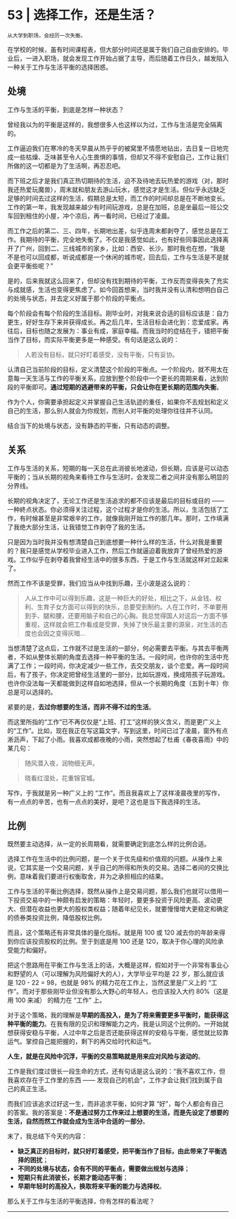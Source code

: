 # 53 | 选择工作，还是生活？

    从大学到职场，会经历一次失衡。

在学校的时候，虽有时间课程表，但大部分时间还是属于我们自己自由安排的。毕业后，一进入职场，就会发现工作开始占据了主导，而后随着工作日久，越发陷入一种关于工作与生活平衡的选择困惑。

## 处境

工作与生活的平衡，到底是怎样一种状态？

曾经我以为的平衡是这样的，我想很多人也这样以为过，工作与生活是完全隔离的。

工作逼迫我们在寒冷的冬天早晨从热乎乎的被窝里不情愿地钻出，去日复一日地完成一些枯燥、乏味甚至令人心生畏惧的事情，但却又不得不安慰自己，工作让我们所做的这一切都是为了生活啊，再忍忍吧。

而下班之后才是我们真正热切期待的生活，迫不及待地去玩热爱的游戏（对，那时我还热爱玩魔兽），周末就和朋友去游山玩水，感觉这才是生活。但似乎永远缺乏足够的时间去过这样的生活，假期总是太短，而工作的时间却总是在不断地变长。工作的第一年，我发现越来越少有时间玩游戏，总是在加班，总是坐最后一班公交车回到租住的小屋，冲个凉后，再一看时间，已经过了凌晨。

而工作之后的第二、三、四年，长期地出差，似乎连周末都剥夺了，感觉总是在工作。我期待的平衡，完全地失衡了。不仅是我感觉如此，也有好些同事因此选择离开了广州，回到二、三线城市的家乡，比如：西安、长沙。那时我也在想，“我是不是也可以回成都，听说成都是一个休闲的城市呢，回去后，工作与生活是不是就会更平衡些呢？”

是的，后来我就这么回来了，但却没有找到期待的平衡，工作反而变得丧失了充实与成就感，生活也变得更焦虑了。如今回首想来，当时我并没有认清和想明白自己的处境与状态，并去定义好属于那个阶段的平衡点。

每个阶段会有每个阶段的生活目标。刚毕业时，对我来说合适的目标应该是：自力更生，好好生存下来并获得成长。再之后几年，生活目标会进化到：恋爱成家。再往后，目标也随之发展为：事业有成，家庭幸福。而我当时的症结在于，错把平衡当作了目标，而实际平衡更多是一种感受。有句话是这么说的：

> 人若没有目标，就只好盯着感受，没有平衡，只有妥协。

认清自己当前阶段的目标，定义清楚这个阶段的平衡点。一个阶段内，就不用太在意每一天生活与工作的平衡关系，应放到整个阶段中一个更长的周期来看，达到阶段的平衡即可。**通过短期的逃避带来的平衡，只会让你在更长期的范围内失衡**。

作为个人，你需要承担起定义并掌握自己生活轨迹的重任，如果你不去规划和定义自己的生活，那么别人就会为你规划，而别人对平衡的处理你往往并不认同。

结合当下的处境与状态，没有静态的平衡，只有动态的调整。

## 关系

工作与生活的关系，短期的每一天总在此消彼长地波动，但长期，应该是可以动态平衡的；当从长期的视角来看待工作与生活时，会发现二者之间并没有那么明显的分界线。

长期的视角决定了，无论工作还是生活追求的都不应该是最后的目标或目的 —— 一种終点状态。你必须得关注过程，这个过程才是你的生活。所以，生活包括了工作，有时候甚至是非常艰辛的工作，就像我刚开始工作的那几年。那时，工作填满了我绝大部分生活，让我错觉工作剥夺了我的生活。

只是因为当时我并没有想清楚自己到底想要一种什么样的生活，什么对我是重要的？我只是感觉从学校毕业进入工作，然后工作就逼迫着我放弃了曾经热爱的游戏。工作似乎在剥夺着我曾经生活中的很多东西，于是工作与生活就这样对立起来了。

然而工作不该是受罪，我们应当从中找到乐趣，王小波是这么说的：

> 人从工作中可以得到乐趣，这是一种巨大的好处，相比之下，从金钱、权利、生育子女方面可以得到的快乐，总要受到制约。人在工作时，不单要用到手、腿和腰，还要用脑子和自己的心胸。我总觉得国人对这后一方面不够重视，这样就会把工作看成是受罪，失掉了快乐最主要的源泉，对生活的态度也会因之变得灰暗…

当想清楚了这点后，工作就不过是生活的一部分，何必需要去平衡。与其去平衡两者，不如从整体长期的角度去选择一种平衡的生活。一段时间，也许你的生活中充满了工作；一段时间，你决定减少一些工作，去交交朋友，谈个恋爱。再一段时间后，有了孩子，你决定把曾经生活里的一部分，比如玩游戏，换成陪孩子玩游戏。也许你没法每一天都能做到这样自如地选择，但从一个长期的角度（五到十年）你总是可以选择的。

紧要的是，**去过你想要的生活，而非不得不过的生活**。

而这里所指的“工作”已不再仅仅是“上班、打工”这样的狭义含义，而是更广义上的“工作”。比如，现在我正在写这篇文字，写到这里，时间已过了凌晨，窗外有点淅沥声，下起了小雨。我喜欢成都夜晚的小雨，突然想起了杜甫《春夜喜雨》中的某几句：

> 随风潜入夜，润物细无声。

> 晓看红湿处，花重锦官城。

写作，于我就是另一种广义上的 “工作”。而且我喜欢上了这样凌晨夜里的写作，有一点点的辛苦，也有一点点的美好，是吧？这也是当下我选择的生活。

## 比例

既然要主动选择，从一定的长周期看，就需要确定到底怎么样的比例合适。

选择工作在生活中的比例问题，是一个关于优先级和价值观的问题。从操作上来说，它其实是一个交易问题，关乎自己的所得和所失的交易。选择二者间的交换比例，意味着我们要进行权衡取舍，并为之承担相应的结果。

工作与生活的平衡比例选择，既然从操作上是交易问题，那么我们也就可以借用一下投资交易中的一种颇有启发的策略：年轻时，要更多投资于风险更高、波动更大、但潜在收益也更大的股权类权益；随着年纪见长，就要慢慢增大更稳定和确定的债券类投资比例，降低股权比例。

而且，这个策略还有非常具体的量化指标。就是用 100 或 120 减去你的年龄来得到你应该投资股权的比例。至于到底是用 100 还是 120，取决于你心理的风险承受能力和偏好。

把这个思路用在平衡工作与生活上的话，大概是这样，假如对于一个非常有事业心和野望的人（可以理解为风险偏好大的人），大学毕业平均是 22 岁，那么就应该是 120 - 22 = 98，也就是 98% 的精力花在工作上，当然这里是广义上的 “工作”。而对于那些刚毕业但没有那么大野心的年轻人，也应该投入大约 80%（这是用 100 来减） 的精力在 “工作” 上。

对于这个策略，我的理解是**早期的高投入，是为了将来需要更多平衡时，能获得这种平衡的能力**。在我有限的见识和理解能力之内，我是认同这个比例的。一开始就想获得安稳与平衡，人过中年之后是否还能获得这样的安稳与平衡，感觉就比较靠运气。掌控自己能把握的，剩下的再交给时代和运气。

**人生，就是在风险中沉浮，平衡的交易策略就是用来应对风险与波动的**。

工作是我们度过很长一段生命的方式，还有句话是这么说的：“我不喜欢工作，但我喜欢存在于工作里的东西 —— 发现自己的机会”，工作才会让我们找到属于自己的真正生活。

而我们应该追求过好这一生，而非追求平衡，如何才算 “好”，每个人都会有自己的答案。我的答案是：**不是通过努力工作来过上想要的生活，而是先设定了想要的生活，自然而然工作就会成为生活中合适的一部分**。

末了，我总结下今天的内容：

*   **缺乏真正的目标时，就只好盯着感受，把平衡当作了目标，由此带来了平衡选择的困扰**；
*   **不同的处境与状态，会有不同的平衡点，需要做出规划与选择**；
*   **短期只有此消彼长，长期才能动态平衡**；
*   **早期年轻时的高投入，换取将来平衡的能力与选择权**。

那么关于工作与生活的平衡选择，你有怎样的看法呢？

* * *
    